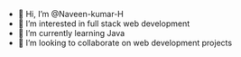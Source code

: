 - 👋 Hi, I’m @Naveen-kumar-H
- 👀 I’m interested in full stack web development
- 🌱 I’m currently learning Java
- 💞️ I’m looking to collaborate on web development projects

<!---
Naveen-kumar-H/Naveen-kumar-H is a ✨ special ✨ repository because its `README.md` (this file) appears on your GitHub profile.
You can click the Preview link to take a look at your changes.
--->
